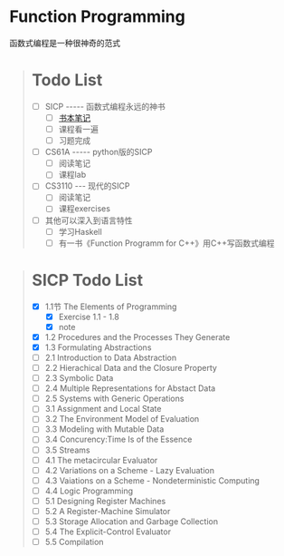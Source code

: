 # Function Programming

函数式编程是一种很神奇的范式

> # Todo List
>
> - [ ] SICP ----- 函数式编程永远的神书
>   - [ ] [书本笔记](./SICP/note_for_book)
>   - [ ] 课程看一遍
>   - [ ] 习题完成
> - [ ] CS61A ----- python版的SICP
>   - [ ] 阅读笔记
>   - [ ] 课程lab
> - [ ] CS3110 --- 现代的SICP
>   - [ ] 阅读笔记
>   - [ ] 课程exercises
> - [ ] 其他可以深入到语言特性
>   - [ ] 学习Haskell
>   - [ ] 有一书《Function Programm for C++》用C++写函数式编程



> # SICP Todo List
>
> - [x] 1.1节 The Elements of Programming
>   - [x] Exercise 1.1 - 1.8
>   - [x] note
> - [x] 1.2 Procedures and the Processes They Generate
> - [x] 1.3 Formulating Abstractions
> - [ ] 2.1 Introduction to Data Abstraction
> - [ ] 2.2 Hierachical Data and the Closure Property
> - [ ] 2.3 Symbolic Data
> - [ ] 2.4 Multiple Representations for Abstact Data
> - [ ] 2.5 Systems with Generic Operations
> - [ ] 3.1 Assignment and Local State
> - [ ] 3.2 The Environment Model of Evaluation
> - [ ] 3.3 Modeling with Mutable Data
> - [ ] 3.4 Concurency:Time Is of the Essence
> - [ ] 3.5 Streams
> - [ ] 4.1 The metacircular Evaluator
> - [ ] 4.2 Variations on a Scheme - Lazy Evaluation
> - [ ] 4.3 Vaiations on a Scheme - Nondeterministic Computing
> - [ ] 4.4 Logic Programming
> - [ ] 5.1 Designing Register Machines
> - [ ] 5.2 A Register-Machine Simulator
> - [ ] 5.3 Storage Allocation and Garbage Collection
> - [ ] 5.4 The Explicit-Control Evaluator
> - [ ] 5.5 Compilation
